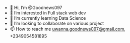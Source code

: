 - 👋 Hi, I’m @Goodnews097
- 👀 I’m interested in Full stack web dev
- 🌱 I’m currently learning Data Science
- 💞️ I’m looking to collaborate on various project
- 📫 How to reach me uwanna.goodnews097@gmail.com, +2349054581895

<!---
Goodnews097/Goodnews097 is a ✨ special ✨ repository because its `README.md` (this file) appears on your GitHub profile.
You can click the Preview link to take a look at your changes.
--->
